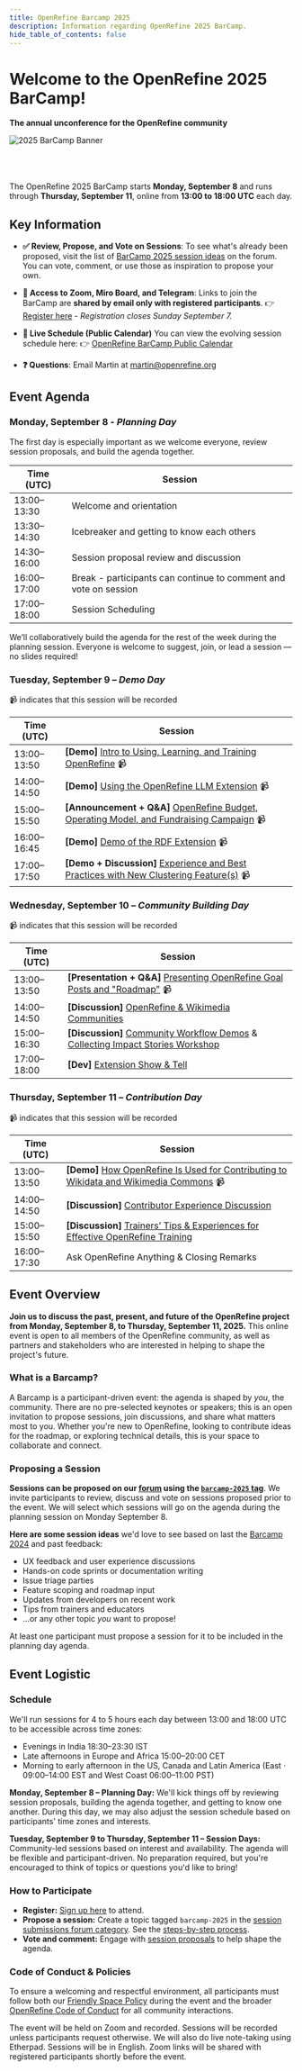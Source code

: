 ```yaml
---
title: OpenRefine Barcamp 2025
description: Information regarding OpenRefine 2025 BarCamp.
hide_table_of_contents: false
---
```


# Welcome to the OpenRefine 2025 BarCamp!
**The annual unconference for the OpenRefine community**


<img src="/img/2025-barcamp-banner.png" alt="2025 BarCamp Banner"/>
<br></br>
<br></br>

The OpenRefine 2025 BarCamp starts **Monday, September 8** and runs through **Thursday, September 11**, online from **13:00 to 18:00 UTC** each day.

## Key Information

* **✅ Review, Propose, and Vote on Sessions**: To see what's already been proposed, visit the list of [BarCamp 2025 session ideas](https://forum.openrefine.org/tag/barcamp-2025) on the forum. You can vote, comment, or use those as inspiration to propose your own.

* **🔗 Access to Zoom, Miro Board, and Telegram**: Links to join the BarCamp are **shared by email only with registered participants**. 👉 [Register here](https://docs.google.com/forms/d/e/1FAIpQLSfK9gWvUcbPffqfQKzKjVbBJdOtGeVqBmkLdYq-9nKnTPrR7A/viewform) - _Registration closes Sunday September 7._

* **📅 Live Schedule (Public Calendar)** You can view the evolving session schedule here: 👉 [OpenRefine BarCamp Public Calendar](https://calendar.google.com/calendar/embed?src=kldtfmh7nnopd5jdod292mi8f4%40group.calendar.google.com&mode=WEEK)

* **❓ Questions**: Email Martin at [martin@openrefine.org](mailto:martin@openrefine.org)

<!--truncate-->

## Event Agenda 

### Monday, September 8 - *Planning Day*

The first day is especially important as we welcome everyone, review session proposals, and build the agenda together.

| Time (UTC) | Session |
|------------|---------|
| 13:00–13:30 | Welcome and orientation |
| 13:30–14:30 | Icebreaker and getting to know each others |
| 14:30–16:00 | Session proposal review and discussion |
| 16:00–17:00 | Break - participants can continue to comment and vote on session |
| 17:00–18:00 | Session Scheduling |

We’ll collaboratively build the agenda for the rest of the week during the planning session. Everyone is welcome to suggest, join, or lead a session — no slides required!

### Tuesday, September 9 – *Demo Day*

📹 indicates that this session will be recorded

| Time (UTC)       | Session |
|------------------|---------|
| 13:00–13:50 | **[Demo]** [Intro to Using, Learning, and Training OpenRefine](https://forum.openrefine.org/t/2025-barcamp-session-proposal-intro-to-openrefine/2536) 📹 |
| 14:00–14:50 | **[Demo]** [Using the OpenRefine LLM Extension](https://forum.openrefine.org/t/2025-barcamp-session-proposal-using-the-openrefine-llm-extension/2524/) 📹|
| 15:00–15:50 | **[Announcement + Q&A]** [OpenRefine Budget, Operating Model, and Fundraising Campaign](https://forum.openrefine.org/t/2025-barcamp-session-proposal-openrefine-budget-operating-model-and-upcoming-fundraising-campaign/2533/) 📹|
| 16:00–16:45 | **[Demo]** [Demo of the RDF Extension](https://forum.openrefine.org/t/2025-barcamp-session-proposal-rdf-extension-demo/2540) 📹|
| 17:00–17:50 | **[Demo + Discussion]** [Experience and Best Practices with New Clustering Feature(s)](https://forum.openrefine.org/t/2025-barcamp-session-proposal-new-customized-clustering-feature-since-3-9/2537) 📹|

### Wednesday, September 10 – *Community Building Day*

📹 indicates that this session will be recorded

| Time (UTC)       | Session |
|------------------|---------|
| 13:00–13:50 | **[Presentation + Q&A]** [Presenting OpenRefine Goal Posts and "Roadmap"](https://forum.openrefine.org/t/2025-barcamp-session-proposal-discussing-openrefine-roadmap-and-goal-post/2539) 📹 |
| 14:00–14:50 | **[Discussion]** [OpenRefine & Wikimedia Communities](https://forum.openrefine.org/t/2025-barcamp-session-proposal-openrefine-wikimedia-communities/2425/1)|
| 15:00–16:30 | **[Discussion]** [Community Workflow Demos](https://forum.openrefine.org/t/2025-barcamp-session-proposal-community-workflow-demos/2395) & [Collecting Impact Stories Workshop](https://forum.openrefine.org/t/2025-barcamp-session-proposal-collecting-impact-stories-workshop/2514)|
| 17:00–18:00 | **[Dev]** [Extension Show & Tell](https://forum.openrefine.org/t/2025-barcamp-session-proposal-extension-show-and-tell/2477) |

### Thursday, September 11 – *Contribution Day*

📹 indicates that this session will be recorded

| Time (UTC)       | Session |
|------------------|---------|
| 13:00–13:50 | **[Demo]** [How OpenRefine Is Used for Contributing to Wikidata and Wikimedia Commons](https://forum.openrefine.org/t/2025-barcamp-session-proposal-how-openrefine-is-used-for-contributing-to-wikidata-and-wikimedia-commons/2535) 📹 |
| 14:00–14:50 | **[Discussion]** [Contributor Experience Discussion](https://forum.openrefine.org/t/2025-barcamp-session-proposal-contributor-experience-discussion/2492/) |
| 15:00–15:50 | **[Discussion]** [Trainers’ Tips & Experiences for Effective OpenRefine Training](https://forum.openrefine.org/t/2025-barcamp-session-proposal-trainers-tips-experiences-for-effective-openrefine-training/2393) |
| 16:00–17:30 | Ask OpenRefine Anything & Closing Remarks |




## Event Overview

**Join us to discuss the past, present, and future of the OpenRefine project from Monday, September 8, to Thursday, September 11, 2025.** This online event is open to all members of the OpenRefine community, as well as partners and stakeholders who are interested in helping to shape the project's future.

### What is a Barcamp?

A Barcamp is a participant-driven event: the agenda is shaped by *you*, the community. There are no pre-selected keynotes or speakers; this is an open invitation to propose sessions, join discussions, and share what matters most to you. Whether you're new to OpenRefine, looking to contribute ideas for the roadmap, or exploring technical details, this is your space to collaborate and connect.

### Proposing a Session 

**Sessions can be proposed on our [forum](https://forum.openrefine.org/c/community/community-events/18) using the [`barcamp-2025` tag](https://forum.openrefine.org/tag/barcamp-2025)**. We invite participants to review, discuss and vote on sessions proposed prior to the event. We will select which sessions will go on the agenda during the planning session on Monday September 8.

**Here are some session ideas** we'd love to see based on last the [Barcamp 2024](https://forum.openrefine.org/tag/barcamp-2024) and past feedback:
- UX feedback and user experience discussions
- Hands-on code sprints or documentation writing
- Issue triage parties
- Feature scoping and roadmap input
- Updates from developers on recent work
- Tips from trainers and educators
- ...or any other topic *you* want to propose!

At least one participant must propose a session for it to be included in the planning day agenda.

## Event Logistic 

### Schedule

We'll run sessions for 4 to 5 hours each day between 13:00 and 18:00 UTC to be accessible across time zones:

- Evenings in India 18:30–23:30 IST
- Late afternoons in Europe and Africa 15:00–20:00 CET
- Morning to early afternoon in the US, Canada and Latin America (East · 09:00–14:00 EST and West Coast 06:00–11:00 PST)

**Monday, September 8 – Planning Day:** We'll kick things off by reviewing session proposals, building the agenda together, and getting to know one another. During this day, we may also adjust the session schedule based on participants' time zones and interests.

**Tuesday, September 9 to Thursday, September 11 – Session Days:** Community-led sessions based on interest and availability. The agenda will be flexible and participant-driven. No preparation required, but you're encouraged to think of topics or questions you'd like to bring!

### How to Participate

- **Register:** [Sign up here](https://forms.gle/nBifPoDgz5pVYumk6) to attend.
- **Propose a session:** Create a topic tagged `barcamp-2025` in the [session submissions forum category](https://forum.openrefine.org/c/community/community-events/18). See the [steps-by-step process](https://forum.openrefine.org/t/how-to-propose-a-session-for-the-2025-openrefine-barcamp/2372).
- **Vote and comment:** Engage with [session proposals](https://forum.openrefine.org/tag/barcamp-2025) to help shape the agenda.

### Code of Conduct & Policies

To ensure a welcoming and respectful environment, all participants must follow both our [Friendly Space Policy](/friendly_space_policy) during the event and the broader [OpenRefine Code of Conduct](https://github.com/OpenRefine/OpenRefine/blob/master/CODE_OF_CONDUCT.md) for all community interactions.

The event will be held on Zoom and recorded. Sessions will be recorded unless participants request otherwise. We will also do live note-taking using Etherpad. Sessions will be in English. Zoom links will be shared with registered participants shortly before the event.
